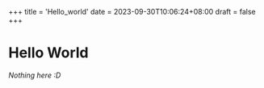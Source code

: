 +++
title = 'Hello_world'
date = 2023-09-30T10:06:24+08:00
draft = false
+++

# Hello World
*Nothing here :D*